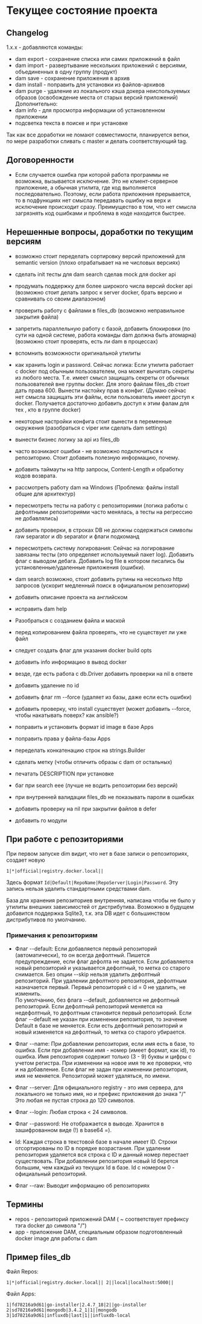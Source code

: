 # Текущее состояние проекта
## Changelog

1.x.x - добавляются команды:
- dam export - сохранение списка или самих приложений в файл
- dam import - развертывание нескольких приложений с версиями, объединенных в одну группу (продукт)
- dam save - сохранение приложения в архив
- dam install - поправить для установки из файлов-архивов
- dam purge - удаление из локального кэша докера неиспользуемых образов (освобождение места от старых версий приложений) 
Дополнительно:
- dam info - для просмотра информации об установленном приложении
- подсветка текста в поиске и при установке

Так как все доработки не ломают совместимости, планируется ветки, по мере разработки сливать с master и делать соответствующий tag.

## Договоренности
- Если случается ошибка при которой работа программы не возможна, вызывается исключение.
Это не клиент-серверное приложение, а обычная утилита, где код выполняется последовательно. 
Поэтому, если работа приложения прерывается, то в подфункциях нет смысла передавать ошибку на верх и исключение происходит сразу.
Преимущество в том, что нет смысла загрязнять код ошибками и проблема в коде находится быстрее. 

## Нерешенные вопросы, доработки по текущим версиям

- возможно стоит переделать сортировку версий приложений для semantic version (плохо отрабатывает на не числовых версиях)
- сделать init тесты для dam search сделав mock для docker api
- продумать поддержку для более широкого числа версий docker api
(возможно стоит делать запрос к server docker, брать версию и сравнивать со своим диапазоном)

- проверить работу с файлами в files_db (возможно неправильное закрытия файла)
- запретить параллельную работу с базой, добавить блокировки (по сути на одной системе, работа команды dam должна быть атомарна)
(возможно стоит проверять, есть ли dam в процессах)
- вспомнить возможности оригинальной утилиты
- как хранить login и password. Сейчас логика: 
Если утилита работает с docker под обычным пользователем, она может вычитать секреты из любого места. 
Т.е. имеет смысл защищать секреты от обычных пользователей вне группы docker.
Для этого файлам files_db стоит дать права 600. Вынести настойку прав в конфиг.
(Думаю сейчас нет смысла защищать эти файлы, если пользователь имеет доступ к docker. 
Получается достаточно добавить доступ к этим фалам для тех , кто в группе docker)
- некоторые настройки конфига стоит вынести в переменные окружения (разобраться с viper или сделать dam settings)
- вынести бизнес логику за api из files_db
- часто возникают ошибки - не возможно подключиться к репозиторию. Стоит добавить полезную информацию, почему.
- добавить таймауты на http запросы, Content-Length и обработку кодов возврата.
- рассмотреть работу dam на Windows (Проблема: файлы install общие для архитектур)
- пересмотреть тесты на работу с репозиториями (логика работы с дефолтными репозиториями часто менялась, а тесты на регрессию не добавлялись)
- добавить проверки, в строках DB не должны содержаться символы raw separator и db separator и флаги подкоманд
- пересмотреть систему логирования:
Сейчас на логирование завязаны тесты (это определяет используемый пакет log).
Добавить флаг с выводом дебага.
Добавить log file в котором писались бы установленные/удаленные приложения (ошибки).
- dam search возможно, стоит добавить рутины на несколько http запросов (ускорит медленный поиск в официальном репозитории)
- добавить описание проекта на английском
- исправить dam help
- Разобраться с созданием файла и маской
- перед копированием файла проверять, что не существует ли уже файл
- следует создать флаг для указания docker build opts
- добавить info информацию в вывод docker
- везде, где есть работа с db.Driver добавить проверки на nil в ответе
- добавить удаление по id
- добавить флаг rm --force (удаляет из базы, даже если есть ошибки)
- добавить проверку, что install существует (может добавить --force, чтобы накатывать поверх? как ansible?)
- поправить и установить формат id image в базе Apps
- поправить права у файла-базы Apps
- переделать конкатенацию строк на strings.Builder
- сделать метку (чтобы отличить образы с dam от остальных)
- печатать DESCRIPTION при установке
- баг при search eee (лучше не водить репозитории без версий)
- при внутренней валидации files_db не показывать пароли в ошибках
- добавить проверку на nil при закрытии файлов в defer
- добавить го модули

## При работе с репозиториями
При первом запуске dim видит, что нет в базе записи о репозиториях, создает новую
```
1|*|official|registry.docker.local||
```
Здесь формат `Id|Default|RepoName|RepoServer|Login|Password`.
Эту запись нельзя удалить стандартными средствами dam.

База для хранения репозиториев внутренняя, написана чтобы не было у утилиты внешних зависимостей от дистрибутива. 
Возможно в будущем добавится поддержка Sqlite3, т.к. эта DB идет с большинством дистрибутивов по умолчанию.

### Примечания к репозиториям
- Флаг --default:
  Если добавляется первый репозиторий (автоматически), то он всегда дефолтный. Пишется предупреждение, если флаг дефолта не задается.
  Если добавляется новый репозиторий и указывается дефолтный, то метка со старого снимается.
  Без опции --skip нельзя удалить дефолтный репозиторий.
  При удалении дефолтного репозитория, дефолтным назначается первый.
  Первый репозиторий с id = 0 не удалить, не изменить.  
  По умолчанию, без флага --default, добавляется не дефолтный репозиторий.
  Если дефолтный репозиторий меняется на недефолтный, то дефолтным становится первый репозиторий.
  Если флаг --default не указан при изменении репозитория, то значение Default в базе не меняется.
  Если есть дефолтный репозиторий и новый изменяется на дефолтный, то метка со старого убирается.
  
- Флаг --name:
  При добавлении репозитория, если имя есть в базе, то ошибка.
  Если при добавлении имя - номер (имеет формат, как id), то ошибка.
  Имя репозитория содержит только (3 - 9) буквы и цифры с учетом регистра.
  При изменении на новое имя те же проверки, что и на добавление.
  Если флаг не задан при изменении репозитория, имя не меняется.
  Репозиторий может удаляться, по имени.
  
- Флаг --server:
  Для официального registry - это имя сервера, для локального не только имя, но и префикс приложения до знака "/"
  Это любая не пустая строка до 120 символов.
  
- Флаг --login:
  Любая строка < 24 символов.
  
- Флаг --password:
  Не отображается в выводе.
  Хранится в зашифрованном виде (!) в base64 =).
  
- Id:
  Каждая строка в текстовой базе в начале имеет ID.
  Строки отсортированы по ID в порядке возрастания.
  При удалении репозитория удаляется вся строка с ID и данный номер перестает существовать.
  При добавлении репозитория новый Id берется большим, чем каждый из текущих Id в базе.
  Id с номером 0 - официальный репозиторий.
  
- Флаг --raw:
Выводит информацию об репозиториях

## Термины
- repos - репозиторий приложений DAM ( ~ соответствует префиксу тэга docker до символа "/")
- app - приложение DAM, специальным образом подготовленный docker image для работы с dam

## Пример files_db

Файл Repos:

`1|*|official|registry.docker.local||
2||local|localhost:5000||
`

Файл Apps:

`1|fd78216a9d61|go-installer|2.4.7_18|2||go-installer
2|sd78216a9d61|mongodb|3.4.2_1|1||mongodb
3|1d78216a9d61|influxdb|last|1||influxdb-local
`

